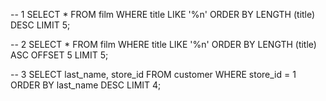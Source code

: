 -- 1
SELECT *
FROM film
WHERE title LIKE '%n'
ORDER BY LENGTH (title) DESC
LIMIT 5;

-- 2
SELECT *
FROM film
WHERE title LIKE '%n'
ORDER BY LENGTH (title) ASC
OFFSET 5
LIMIT 5;

-- 3
SELECT  last_name, store_id
FROM customer
WHERE store_id = 1
ORDER BY last_name DESC
LIMIT 4;